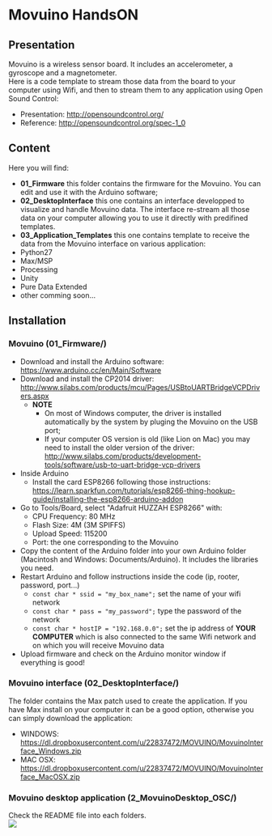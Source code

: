# Movuino HandsON

## Presentation

Movuino is a wireless sensor board. It includes an accelerometer, a gyroscope and a magnetometer.  
Here is a code template to stream those data from the board to your computer using Wifi, and then to stream them to any application using Open Sound Control:
* Presentation:  http://opensoundcontrol.org/
* Reference: http://opensoundcontrol.org/spec-1_0

## Content
Here you will find:
* **01_Firmware** this folder contains the firmware for the Movuino. You can edit and use it with the Arduino software;
* **02_DesktopInterface** this one contains an interface developped to visualize and handle Movuino data. The interface re-stream all those data on your computer allowing you to use it directly with predifined templates.
* **03_Application_Templates** this one contains template to receive the data from the Movuino interface on various application:
 * Python27
 * Max/MSP
 * Processing
 * Unity
 * Pure Data Extended
 * other comming soon...

## Installation
  
### Movuino (01_Firmware/)
* Download and install the Arduino software: https://www.arduino.cc/en/Main/Software
* Download and install the CP2014 driver: http://www.silabs.com/products/mcu/Pages/USBtoUARTBridgeVCPDrivers.aspx
  * **NOTE**
    * On most of Windows computer, the driver is installed automatically by the system by pluging the Movuino on the USB port;
    * If your computer OS version is old (like Lion on Mac) you may need to install the older version of the driver: http://www.silabs.com/products/development-tools/software/usb-to-uart-bridge-vcp-drivers
* Inside Arduino
  * Install the card ESP8266 following those instructions: https://learn.sparkfun.com/tutorials/esp8266-thing-hookup-guide/installing-the-esp8266-arduino-addon
 * Go to Tools/Board, select "Adafruit HUZZAH ESP8266" with:
      * CPU Frequency: 80 MHz
      * Flash Size: 4M (3M SPIFFS)
      * Upload Speed: 115200
      * Port: the one corresponding to the Movuino
  * Copy the content of the Arduino folder into your own Arduino folder (Macintosh and Windows: Documents/Arduino). It includes the libraries you need.
  * Restart Arduino and follow instructions inside the code (ip, rooter, password, port...)
     * `const char * ssid = "my_box_name";` set the name of your wifi network
     * `const char * pass = "my_password";` type the password of the network
     * `const char * hostIP = "192.168.0.0";` set the ip address of **YOUR COMPUTER** which is also connected to the same Wifi network and on which you will receive Movuino data
  * Upload firmware and check on the Arduino monitor window if everything is good!
  
### Movuino interface (02_DesktopInterface/)
The folder contains the Max patch used to create the application. If you have Max install on your computer it can be a good option, otherwise you can simply download the application:
* WINDOWS: https://dl.dropboxusercontent.com/u/22837472/MOVUINO/MovuinoInterface_Windows.zip
* MAC OSX: https://dl.dropboxusercontent.com/u/22837472/MOVUINO/MovuinoInterface_MacOSX.zip

### Movuino desktop application (2_MovuinoDesktop_OSC/)
Check the README file into each folders.  
![](https://media.giphy.com/media/SDogLD4FOZMM8/giphy.gif)




